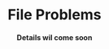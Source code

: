 <h1 align = "center">File Problems</h1>
<h4 align = "center" color="RED">Details wil come soon</h4>
